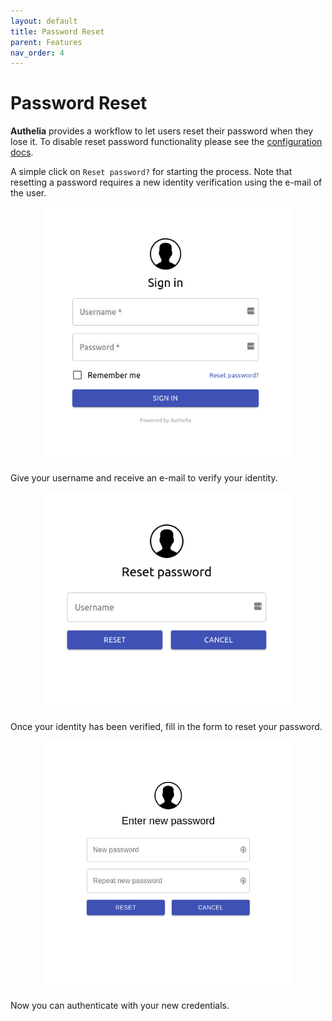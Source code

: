 ```yaml
---
layout: default
title: Password Reset
parent: Features
nav_order: 4
---
```


# Password Reset

**Authelia** provides a workflow to let users reset their password when they lose it.
To disable reset password functionality please see the [configuration docs](../configuration/authentication/index.md#disable).

A simple click on `Reset password?` for starting the process. Note that resetting a
password requires a new identity verification using the e-mail of the user.

<p align="center">
  <img src="../images/1FA.png" width="400">
</p>

Give your username and receive an e-mail to verify your identity.

<p align="center">
  <img src="../images/RESET-PASSWORD-STEP1.png" width="400">
</p>

Once your identity has been verified, fill in the form to reset your password.

<p align="center">
  <img src="../images/RESET-PASSWORD-STEP2.png" width="400">
</p>

Now you can authenticate with your new credentials.